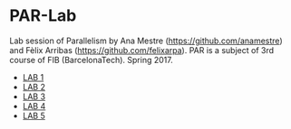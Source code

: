 # PAR-Lab
Lab session of Parallelism by Ana Mestre (https://github.com/anamestre) and Fèlix Arribas (https://github.com/felixarpa).
PAR is a subject of 3rd course of FIB (BarcelonaTech).
Spring 2017.

- [LAB 1](https://github.com/felixarpa/PAR-Lab/blob/master/deliverables/par2312-lab1.pdf)
- [LAB 2](https://github.com/felixarpa/PAR-Lab/blob/master/deliverables/par2312-lab2.pdf)
- [LAB 3](https://github.com/felixarpa/PAR-Lab/blob/master/deliverables/par2312-lab3/par2312-lab3.pdf)
- [LAB 4](https://github.com/felixarpa/PAR-Lab/blob/master/deliverables/par2312-lab3/par2312-lab4.pdf)
- [LAB 5](https://github.com/felixarpa/PAR-Lab/blob/master/deliverables/par2312-lab3/par2312-lab5.pdf)
